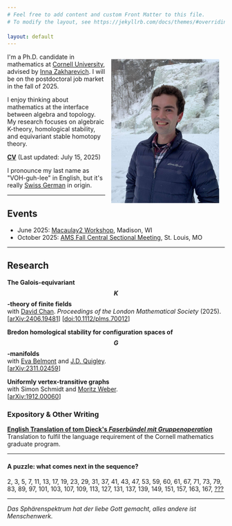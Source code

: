 ```yaml
---
# Feel free to add content and custom Front Matter to this file.
# To modify the layout, see https://jekyllrb.com/docs/themes/#overriding-theme-defaults

layout: default
---
```

<img src="assets/images/picture0.jpg" width=250 style="float: right; padding: 10pt">

I'm a Ph.D. candidate in mathematics at [Cornell University](https://math.cornell.edu), advised by [Inna Zakharevich](https://pi.math.cornell.edu/~zakh). I will be on the postdoctoral job market in the fall of 2025.

I enjoy thinking about mathematics at the interface between algebra and topology. My research focuses on algebraic K-theory, homological stability, and equivariant stable homotopy theory.

<!-- __equivariant algebra__: the study of [Mackey functors](https://en.wikipedia.org/wiki/Mackey_functor) equivariant stable homotopy theory -->

[__CV__](assets/pdf/cv-cv-2025-07-15.pdf) (Last updated: July 15, 2025)

I pronounce my last name as "VOH-guh-lee" in English, but it's really [Swiss German](https://en.wiktionary.org/wiki/V%C3%B6geli) in origin.

<!-- __Some things I'm involved in:__
- I organize the <a href="https://sites.google.com/cornell.edu/cornell-drp">Cornell Directed Reading Program</a> along with [Alekos Robotis](https://aarobotis.github.io/). -->

<!-- - I organize [HoMoToPIESS](homotopy) along with [Kimball Strong](https://e.math.cornell.edu/people/Kimball_Strong/). -->

---

## Events
- June 2025: [Macaulay2 Workshop](https://macaulay2.github.io/Workshop-2025-Madison/), Madison, WI
- October 2025: [AMS Fall Central Sectional Meeting](https://www.ams.org/meetings/sectional/2322_program_ss12.html), St. Louis, MO

<!-- ### Past Events -->
<!-- - June 2025: Talbot Workshop, Cassopolis, MI -->
<!-- - May 2025: [New horizons for equivariance in homotopy theory](https://www.newton.ac.uk/event/ehtw03/), Cambridge, UK -->
<!-- - May 2025: [Cornell Topology Festival](https://e.math.cornell.edu/sites/topology/2025/index_2025.php), Ithaca, NY -->
<!-- - April 2025: University of Pennsylvania Geometry-Topology Seminar, Philadelphia, PA -->
<!-- - April 2025: University at Albany Algebra/Topology Seminar, Albany, NY -->
<!-- - March 2025: University of Virginia Topology Seminar, Charlottesville, VA -->
<!-- - March 2025: [Upstate New York Topology Seminar](https://sites.google.com/view/unytsbinghamton/home), Binghamton, NY -->
<!-- - December 2024: [Hot Topics: Life after the Telescope Conjecture](https://www.slmath.org/workshops/1103), Berkeley, CA -->
<!-- - October 2024: [AMS Fall Eastern Sectional Meeting](https://www.ams.org/meetings/sectional/2317_program_ss10.html), Albany, NY -->
<!-- - September 2024: [Binghamton University Topology and Geometry Seminar](https://www2.math.binghamton.edu/p/seminars/topsem), Binghamton, NY -->
<!-- - May 2024: [Cornell Topology Festival](https://e.math.cornell.edu/sites/topology/2024/index_2024.php), Ithaca, NY -->
<!-- - April 2024: [Graduate Student Topology and Geometry Conference](https://sites.google.com/view/gstgc2024msu/), East Lansing, MI
- January 2024: [Joint Mathematics Meetings](https://www.jointmathematicsmeetings.org/meetings/national/jmm2024/2300_program_ss47.html), San Francisco, CA -->
<!-- - November 2023: [BUGCAT](https://seminars.math.binghamton.edu/BUGCAT/index.html), Binghamton, NY -->
<!-- - September 2023: [Algebraic K-Theory and Redshift](https://redshift.mathi.uni-heidelberg.de/), Mainz, DE -->
<!-- - June 26-30, 2023: [Scissors Congruence, Algebraic K-theory, and Trace Methods](https://topology.math.indiana.edu/Summer2023/main.php), Bloomington, IN -->
<!-- - May 5-7, 2023: [Cornell Topology Festival](https://e.math.cornell.edu/sites/topology/2023/index_2023.php), Ithaca, NY -->
<!-- - April 15-16, 2023: [Mid-Atlantic Topology Conference](https://sites.google.com/view/mid-atlantic-topology/home), Philadelphia, PA -->
<!-- - November 5-6, 2022: [BUGCAT](https://seminars.math.binghamton.edu/BUGCAT/index.html), Binghamton, NY -->
<!-- - September 26-30, 2022: [European Autumn School in Topology](https://www.math.ru.nl/~sagave/east2022/), Utrecht, NL -->
<!-- - August 8-11, 2022: [Communicating Mathematics](https://sites.google.com/view/communicating-math/), Ithaca, NY -->
<!-- - June 27-30, 2022: [Homotopy Theory with Applications to Arithmetic and Geometry](http://www.fields.utoronto.ca/activities/21-22/homotopy), Toronto, ON -->
<!-- - May 6-8, 2022: [Cornell Topology Festival](https://e.math.cornell.edu/sites/topology/2022/index_2022.php), Ithaca, NY -->

---

## Research

__The Galois-equivariant $$K$$-theory of finite fields__ <br> 
with [David Chan](https://sites.google.com/view/davidchanmath). *Proceedings of the London Mathematical Society* (2025). <br>
[[arXiv:2406.19481](https://arxiv.org/abs/2406.19481)] [[doi:10.1112/plms.70012](https://doi.org/10.1112/plms.70012)]

__Bredon homological stability for configuration spaces of $$G$$-manifolds__ <br>
with [Eva Belmont](https://sites.google.com/case.edu/ebelmont) and [J.D. Quigley](https://quigleyjd.github.io/). <br>
[[arXiv:2311.02459](https://arxiv.org/abs/2311.02459)]

__Uniformly vertex-transitive graphs__ <br>
with Simon Schmidt and [Moritz Weber](https://www.uni-saarland.de/lehrstuhl/weber-moritz.html). <br>
[[arXiv:1912.00060](https://arxiv.org/abs/1912.00060)]

### Expository & Other Writing

<!-- [__The Homotopy Theory of Orthogonal Spectra__]() (in preparation)  
A writeup I prepared for my Admission to Candidacy Exam (A Exam) in November 2022. -->

[__English Translation of tom Dieck's *Faserb&uuml;ndel mit Gruppenoperation*__](assets/pdf/dieck-buendel.pdf)  
Translation to fulfil the language requirement of the Cornell mathematics graduate program.

<!-- [__5/8 and Isoclinism__]() (in preparation)  
Notes on the commuting probability of a finite group and the connection to isoclinism. Prepared for a talk given at the [Olivetti Club](https://pi.math.cornell.edu/m/node/10767) in September 2021. -->

<!-- [__Counting Symmetries with Group Actions__](assets/pdf/group-actions.pdf)  
Notes from a class aimed at high school students taught at [Splash](https://esp.mit.edu/learn/index.html) in November 2019. -->

<!-- --- -->

<!-- ## Undergraduate research -->

<!-- In the summer of 2019, I worked on research in computational aspects of quantum groups at [Universit&auml;t des Saarlandes](https://www.uni-saarland.de/en/department/mathematics.html) in the research group of [Moritz Weber](https://www.math.uni-sb.de/ag/speicher/weberE.html), supported by a DAAD RISE scholarship and by the DFG research center [SFB-TRR 195](https://www.computeralgebra.de/sfb/). -->

<!-- In the summer of 2018, I worked on research in algebraic graph theory at [Imperial College London](https://www.imperial.ac.uk/mathematics) under [Joanna Fawcett](http://www.jfawcett.com/) as a part of the MIT-Imperial Research Exchange.		 -->

---

#### __A puzzle: what comes next in the sequence?__  
2, 3, 5, 7, 11, 13, 17, 19, 23, 29, 31, 37, 41, 43, 47, 53, 59, 60, 61, 67, 71, 73, 79, 83, 89, 97, 101, 103, 107, 109, 113, 127, 131, 137, 139, 149, 151, 157, 163, 167, [???](https://oeis.org/A005180)

---

*Das Sph&auml;renspektrum hat der liebe Gott gemacht, alles andere ist Menschenwerk.*
